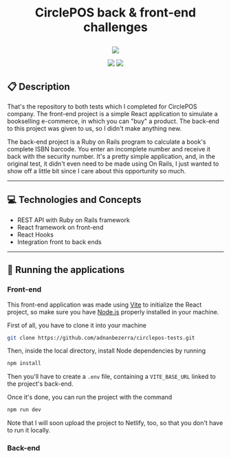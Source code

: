 # <p align = "center"> CirclePOS back & front-end challenges </p>

<p align="center">
   <img src="https://circlepos.com/wp-content/uploads/2020/05/circlepos.com-normal.png"/>
</p>

<p align = "center">
   <img src="https://img.shields.io/badge/author-adnanbezerra-4dae71?style=flat-square" />
   <img src="https://img.shields.io/github/languages/count/adnanbezerra/circlepos-tests?color=4dae71&style=flat-square" />
</p>


##  :clipboard: Description

That's the repository to both tests which I completed for CirclePOS company. The front-end project is a simple React application to simulate a bookselling e-commerce, in which you can "buy" a product. The back-end to this project was given to us, so I didn't make anything new.

The back-end project is a Ruby on Rails program to calculate a book's complete ISBN barcode. You enter an incomplete number and receive it back with the security number. It's a pretty simple application, and, in the original test, it didn't even need to be made using On Rails, I just wanted to show off a little bit since I care about this opportunity so much.

***

## :computer:	 Technologies and Concepts

- REST API with Ruby on Rails framework
- React framework on front-end
- React Hooks
- Integration front to back ends

***

## 🏁 Running the applications

### Front-end

This front-end application was made using [Vite](https://vitejs.dev/guide/) to initialize the React project, so make sure you have [Node.js](https://nodejs.org/en/download/) properly installed in your machine. 

First of all, you have to clone it into your machine

``` bash
git clone https://github.com/adnanbezerra/circlepos-tests.git
```

Then, inside the local directory, install Node dependencies by running

``` bash
npm install
```

Then you'll have to create a `.env` file, containing a `VITE_BASE_URL` linked to the project's back-end.

Once it's done, you can run the project with the command 

``` bash
npm run dev
```

Note that I will soon upload the project to Netlify, too, so that you don't have to run it locally.

### Back-end